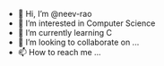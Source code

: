 - 👋 Hi, I’m @neev-rao
- 👀 I’m interested in Computer Science
- 🌱 I’m currently learning C
- 💞️ I’m looking to collaborate on ...
- 📫 How to reach me ...

<!---
XMaster4941/XMaster4941 is a ✨ special ✨ repository because its `README.md` (this file) appears on your GitHub profile.
You can click the Preview link to take a look at your changes.
--->
